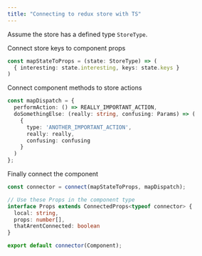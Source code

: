 ```yaml
---
title: "Connecting to redux store with TS"
---
```


Assume the store has a defined type `StoreType`.

Connect store keys to component props
```ts
const mapStateToProps = (state: StoreType) => (
  { interesting: state.interesting, keys: state.keys }
)
```

Connect component methods to store actions
```ts
const mapDispatch = {
  performAction: () => REALLY_IMPORTANT_ACTION,
  doSomethingElse: (really: string, confusing: Params) => (
    {
      type: 'ANOTHER_IMPORTANT_ACTION',
      really: really,
      confusing: confusing
    }
  )
};
```

Finally connect the component
```ts
const connector = connect(mapStateToProps, mapDispatch);

// Use these Props in the component type
interface Props extends ConnectedProps<typeof connector> {
  local: string,
  props: number[],
  thatArentConnected: boolean
}

export default connector(Component);
```

